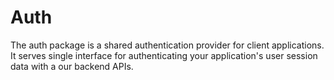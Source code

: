# Auth

The auth package is a shared authentication provider for client applications. It serves single interface for authenticating your application's user session data with a our backend APIs.
